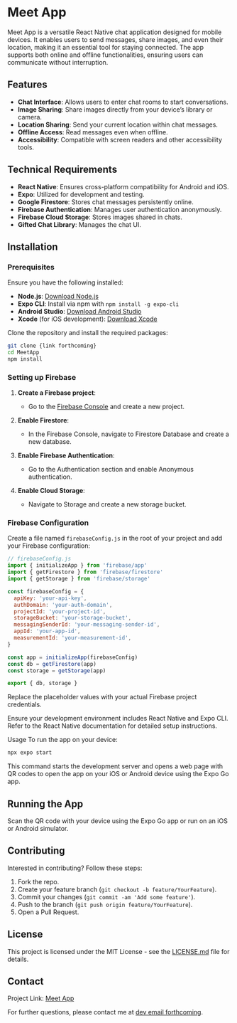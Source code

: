 # Meet App

Meet App is a versatile React Native chat application designed for mobile devices. It enables users to send messages, share images, and even their location, making it an essential tool for staying connected. The app supports both online and offline functionalities, ensuring users can communicate without interruption.

## Features

- **Chat Interface**: Allows users to enter chat rooms to start conversations.
- **Image Sharing**: Share images directly from your device’s library or camera.
- **Location Sharing**: Send your current location within chat messages.
- **Offline Access**: Read messages even when offline.
- **Accessibility**: Compatible with screen readers and other accessibility tools.

## Technical Requirements

- **React Native**: Ensures cross-platform compatibility for Android and iOS.
- **Expo**: Utilized for development and testing.
- **Google Firestore**: Stores chat messages persistently online.
- **Firebase Authentication**: Manages user authentication anonymously.
- **Firebase Cloud Storage**: Stores images shared in chats.
- **Gifted Chat Library**: Manages the chat UI.

## Installation

### Prerequisites

Ensure you have the following installed:

- **Node.js**: [Download Node.js](https://nodejs.org/)
- **Expo CLI**: Install via npm with `npm install -g expo-cli`
- **Android Studio**: [Download Android Studio](https://developer.android.com/studio)
- **Xcode** (for iOS development): [Download Xcode](https://developer.apple.com/xcode/)

Clone the repository and install the required packages:

```bash
git clone {link forthcoming}
cd MeetApp
npm install
```

### Setting up Firebase

1. **Create a Firebase project**:

   - Go to the [Firebase Console](https://console.firebase.google.com/) and create a new project.

2. **Enable Firestore**:

   - In the Firebase Console, navigate to Firestore Database and create a new database.

3. **Enable Firebase Authentication**:

   - Go to the Authentication section and enable Anonymous authentication.

4. **Enable Cloud Storage**:
   - Navigate to Storage and create a new storage bucket.

### Firebase Configuration

Create a file named `firebaseConfig.js` in the root of your project and add your Firebase configuration:

```javascript
// firebaseConfig.js
import { initializeApp } from 'firebase/app'
import { getFirestore } from 'firebase/firestore'
import { getStorage } from 'firebase/storage'

const firebaseConfig = {
  apiKey: 'your-api-key',
  authDomain: 'your-auth-domain',
  projectId: 'your-project-id',
  storageBucket: 'your-storage-bucket',
  messagingSenderId: 'your-messaging-sender-id',
  appId: 'your-app-id',
  measurementId: 'your-measurement-id',
}

const app = initializeApp(firebaseConfig)
const db = getFirestore(app)
const storage = getStorage(app)

export { db, storage }
```

Replace the placeholder values with your actual Firebase project credentials.

Ensure your development environment includes React Native and Expo CLI. Refer to the React Native documentation for detailed setup instructions.

Usage
To run the app on your device:

```bash
npx expo start
```

This command starts the development server and opens a web page with QR codes to open the app on your iOS or Android device using the Expo Go app.

## Running the App

Scan the QR code with your device using the Expo Go app or run on an iOS or Android simulator.

## Contributing

Interested in contributing? Follow these steps:

1. Fork the repo.
2. Create your feature branch (`git checkout -b feature/YourFeature`).
3. Commit your changes (`git commit -am 'Add some feature'`).
4. Push to the branch (`git push origin feature/YourFeature`).
5. Open a Pull Request.

## License

This project is licensed under the MIT License - see the [LICENSE.md](LICENSE) file for details.

## Contact

Project Link: [Meet App](https://github.com/yourusername/MeetApp)

For further questions, please contact me at [dev email forthcoming](mailto:your.email@example.com).
